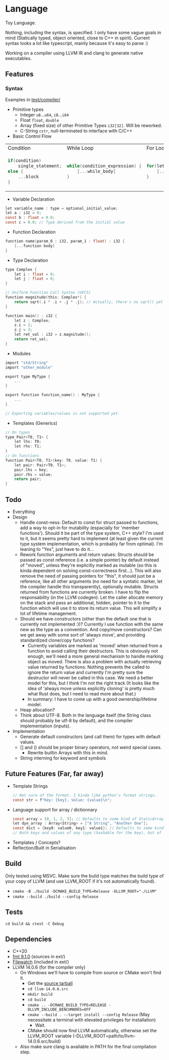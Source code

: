 # Language

Toy Language.

Nothing, including the syntax, is specified. I only have some vague goals in mind (Statically typed, object oriented, close to C++ in spirit). Current syntax looks a lot like typescript, mainly because it's easy to parse :)

Working on a compiler using LLVM IR and clang to generate native executables.

## Features

### Syntax
  Examples in [test/compiler/](test/compiler/)

  - Primitive types
    - Integer `u8`...`u64`, `i8`...`i64`
    - Float `float`, `double`
    - Array (fixed size) of other Primitive Types `i32[32]`. Will be reworked.
    - C-String `cstr`, null-terminated to interface with C/C++
  - Basic Control Flow
<table>
<tr>
<td> Condition </td> <td> While Loop </td><td> For Loop </td>
</tr>
<tr>
<td>
	
```c
if(condition)
	single_statement;
else {
	...block
}
```
	
</td>
<td>
	
```c
while(condition_expression) {
	[...while_body]
}
```
	
</td>
<td>
	
```c
for(let i : i32 = 0; i < length; ++i) {
	[...for_body]
}
```
	
</td>
</tr>
</table>

  - Variable Declaration
```c
let variable_name : type = optional_initial_value;
let a : i32 = 0;
const b : float = 0.0;
const c = 0.0; // Type derived from the initial value
```

  - Function Declaration
```c
function name(param_0 : i32, param_1 : float) : i32 {
	[...function body]
}
```
  - Type Declaration
```c
type Complex {
	let i : float = 0;
	let j : float = 0;
}

// Uniform Function Call Syntax (UFCS)
function magnitude(this: Complex*) {
	return sqrt(.i * .i + .j * .j); // Actually, there's no sqrt() yet
}

function main() : i32 {
	let z : Complex;
	z.i = 2;
	z.j = 3;
	let ret_val : i32 = z.magnitude();
	return ret_val;
}
```
  - Modules
```c
import "std/String"
import "other_module"

export type MyType {
	...
}

export function function_name() : MyType {
	...
}

// Exporting variables/values is not supported yet.
```
  - Templates (Generics)
```c
// On types
type Pair<T0, T1> {
    let lhs: T0;
    let rhs: T1;
}
// On functions
function Pair<T0, T1>(key: T0, value: T1) {
    let pair: Pair<T0, T1>;
    pair.lhs = key;
    pair.rhs = value;
    return pair;
}
```

## Todo
 - Everything
 - Design
   - Handle const-ness: Default to const for struct passed to functions, add a way to opt-in for mutability (espacially for 'member functions').
     Should it be part of the type system, C++ style? I'm used to it, but it seems pretty hard to implement (at least given the current type system implementation, which is probably far from optimal). I'm leaning to "Yes", just have to do it...
   - Rework function arguments and return values:
     Structs should be passed as const reference (i.e. a simple pointer) by default instead of "moved", unless they're explicitly marked as mutable (so this is kinda dependent on solving const-correctness first...). This will also remove the need of passing pointers for "this", it should 
     just be a reference, like all other arguments (no need for a syntatic marker, let the compiler handle this transparently), optionally mutable.
     Structs returned from functions are currently broken. I have to flip the responsability (in the LLVM codegen): Let the caller allocate memory on the stack and pass an additional, hidden, pointer to it to the function which will use it to store its return value. 
     This will simplify a lot of lifetime management.
   - Should we have constructors (other than the default one that is currently not implemented :))? Currently I use function with the same new as the type as a convention. And copy/move constructors? Can we get away with some sort of 'always move', and providing standardized clone/copy functions?
     - Currently variables are marked as 'moved' when returned from a function to avoid calling their destructors. This is obviously not enough, we'll need a more general mechanism to handle marking object as moved. There is also a problem with actually retrieving value returned by functions: Nothing prevents the called to ignore the return value and currently I'm pretty sure the destructor will never be called in this case. We need a better model for this, but I think I'm not the right track (It looks like the idea of 'always move unless explicitly cloning' is pretty much what Rust does, but I need to read more about that.)
     - In summary: I have to come up with a good ownership/lifetime model.
   - Heap allocation?
   - Think about UTF-8. Both in the language itself (the String class should probably be utf-8 by default), and the compiler implementation (inputs). 
 - Implementation
   - Generate default constructors (and call them) for types with default values.
   - [] and () should be proper binary operators, not weird special cases.
     - Rewrite builtin Arrays with this in mind.
   - String interning for keyword and symbols

## Future Features (Far, far away)
 - Template Strings
   ```c
   // Not sure of the format. I kinda like python's format strings.
   const str = f"Key: {key}, Value: {value}\n";
   ```
 - Language support for array / dictionnary
   ```c
   const array = [0, 1, 2, 3]; // Defaults to some kind of StaticArray<i32>
   let dyn_array : Array<String> = ["A String", "Another One"];
   const dict = {key0: value0, key1: value1}; // Defaults to some kind of Dict<KeyType, ValueType>
   // Both keys and values of any type (hashable for the key), but of a single on for each.
   ```
 - Templates / Concepts?
 - Reflection/Built in Serialisation

## Build

Only tested using MSVC. Make sure the build type matches the build type of your copy of LLVM (and use LLVM_ROOT if it's not automatically found).
 - `cmake -B ./build -DCMAKE_BUILD_TYPE=Release -DLLVM_ROOT="./LLVM"`
 - `cmake --build ./build --config Release`

## Tests

`cd build && ctest -C Debug`

## Dependencies
 - C++20
 - [fmt 9.1.0](https://fmt.dev/9.1.0/) (sources in ext/)
 - [Filewatch](https://github.com/ThomasMonkman/filewatch) (included in ext/)
 - LLVM 14.0.6 (for the compiler only)
   - On Windows we'll have to compile from source or CMake won't find it.
	   - Get the [source tarball](https://github.com/llvm/llvm-project/releases/download/llvmorg-14.0.6/llvm-14.0.6.src.tar.xz)
	   - `cd llvm-14.0.6.src`
	   - `mkdir build`
	   - `cd build`
	   - `cmake .. -DCMAKE_BUILD_TYPE=RELEASE -DLLVM_INCLUDE_BENCHMARKS=OFF`
	   - `cmake --build . --target install --config Release` (May necessitate a terminal with elevated privileges for installation)
		 - Wait.
	   - CMake should now find LLVM automatically, otherwise set the LLVM_ROOT variable (-DLLVM_ROOT=path/to/llvm-14.0.6.src/build)
   - Also make sure clang is available in PATH for the final compilation step.
